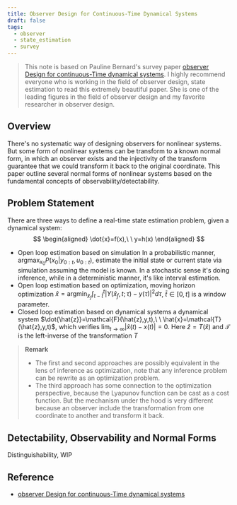 ```yaml
---
title: Observer Design for Continuous-Time Dynamical Systems
draft: false
tags:
  - observer
  - state_estimation
  - survey
---
```

> This note is based on Pauline Bernard's survey paper [observer Design for continuous-Time dynamical systems](https://minesparis-psl.hal.science/hal-03337138/document). I highly recommend everyone who is working in the field of observer design, state estimation to read this extremely beautiful paper. She is one of the leading figures in the field of observer design and my favorite researcher in observer design.
## Overview
There's no systematic way of designing observers for nonlinear systems. But some form of nonlinear systems can be transform to a known normal form, in which an observer exists and the injectivity of the transform guarantee that we could transform it back to the original coordinate. This paper outline several normal forms of nonlinear systems based on the fundamental concepts of observability/detectability. 

## Problem Statement
There are three ways to define a real-time state estimation problem, given a dynamical system:
$$
\begin{aligned}
\dot{x}=f(x),\ \ y=h(x)
\end{aligned}
$$
- Open loop estimation based on simulation
	In a probabilistic manner, $\text{argmax}_{x_0} P(x_0|y_{0:t},u_{0:t})$, estimate the initial state or current state via simulation assuming the model is known. In a stochastic sense it's doing inference, while in a deterministic manner, it's like interval estimation.
- Open loop estimation based on optimization, moving horizon optimization
	$\hat{x}=\text{argmin}_{\hat{x}_f}\int_{t-\bar{t}}^t|Y(\hat{x}_f,t;\tau)-y(\tau)|^2d\tau$, $\bar{t}\in[0,t]$ is a window parameter.
- Closed loop estimation based on dynamical systems
	a dynamical system $\dot{\hat{z}}=\mathcal{F}(\hat{z},y,t),\ \ \hat{x}=\mathcal{T}(\hat{z},y,t)$, which verifies $\lim_{t\to\infty}|\hat{x}(t)-x(t)|=0$. Here $\hat{z}=T(\hat{x})$ and $\mathcal{T}$ is the left-inverse of the transformation $T$
 
>**Remark**
>- The first and second approaches are possibly equivalent in the lens of inference as optimization, note that any inference problem can be rewrite as an optimization problem.
>- The third approach has some connection to the optimization perspective, because the Lyapunov function can be cast as a cost function. But the mechanism under the hood is very different because an observer include the transformation from one coordinate to another and transform it back.

## Detectability, Observability and Normal Forms

Distinguishability, WIP



## Reference
- [observer Design for continuous-Time dynamical systems](https://minesparis-psl.hal.science/hal-03337138/document)





